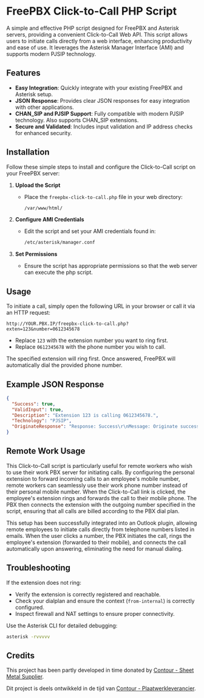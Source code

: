 # FreePBX Click-to-Call PHP Script

A simple and effective PHP script designed for FreePBX and Asterisk servers, providing a convenient Click-to-Call Web API. This script allows users to initiate calls directly from a web interface, enhancing productivity and ease of use. It leverages the Asterisk Manager Interface (AMI) and supports modern PJSIP technology.

## Features

- **Easy Integration**: Quickly integrate with your existing FreePBX and Asterisk setup.
- **JSON Response**: Provides clear JSON responses for easy integration with other applications.
- **CHAN_SIP and PJSIP Support**: Fully compatible with modern PJSIP technology. Also supports CHAN_SIP extensions.
- **Secure and Validated**: Includes input validation and IP address checks for enhanced security.

## Installation

Follow these simple steps to install and configure the Click-to-Call script on your FreePBX server:

1. **Upload the Script**
   - Place the `freepbx-click-to-call.php` file in your web directory:
     ```bash
     /var/www/html/
     ```

2. **Configure AMI Credentials**
   - Edit the script and set your AMI credentials found in:
     ```bash
     /etc/asterisk/manager.conf
     ```

3. **Set Permissions**
   - Ensure the script has appropriate permissions so that the web server can execute the php script. 

## Usage

To initiate a call, simply open the following URL in your browser or call it via an HTTP request:

```http
http://YOUR.PBX.IP/freepbx-click-to-call.php?exten=123&number=0612345678
```

- Replace `123` with the extension number you want to ring first.
- Replace `0612345678` with the phone number you wish to call.

The specified extension will ring first. Once answered, FreePBX will automatically dial the provided phone number.

## Example JSON Response

```json
{
  "Success": true,
  "ValidInput": true,
  "Description": "Extension 123 is calling 0612345678.",
  "Technology": "PJSIP",
  "OriginateResponse": "Response: Success\r\nMessage: Originate successfully queued\r\n\r\n"
}
```

## Remote Work Usage

This Click-to-Call script is particularly useful for remote workers who wish to use their work PBX server for initiating calls. By configuring the personal extension to forward incoming calls to an employee's mobile number, remote workers can seamlessly use their work phone number instead of their personal mobile number. When the Click-to-Call link is clicked, the employee's extension rings and forwards the call to their mobile phone. The PBX then connects the extension with the outgoing number specified in the script, ensuring that all calls are billed according to the PBX dial plan.

This setup has been successfully integrated into an Outlook plugin, allowing remote employees to initiate calls directly from telephone numbers listed in emails. When the user clicks a number, the PBX initiates the call, rings the employee's extension (forwarded to their mobile), and connects the call automatically upon answering, eliminating the need for manual dialing.

## Troubleshooting

If the extension does not ring:

- Verify the extension is correctly registered and reachable.
- Check your dialplan and ensure the context (`from-internal`) is correctly configured.
- Inspect firewall and NAT settings to ensure proper connectivity.

Use the Asterisk CLI for detailed debugging:

```bash
asterisk -rvvvvv
```

## Credits

This project has been partly developed in time donated by [Contour - Sheet Metal Supplier](https://www.contour.eu/en/).

Dit project is deels ontwikkeld in de tijd van [Contour - Plaatwerkleverancier](https://www.contour.eu/plaatwerk/).
